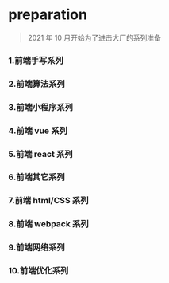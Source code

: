 # preparation

> 2021 年 10 月开始为了进击大厂的系列准备

### 1.前端手写系列

### 2.前端算法系列

### 3.前端小程序系列

### 4.前端 vue 系列

### 5.前端 react 系列

### 6.前端其它系列

### 7.前端 html/CSS 系列

### 8.前端 webpack 系列

### 9.前端网络系列

### 10.前端优化系列
